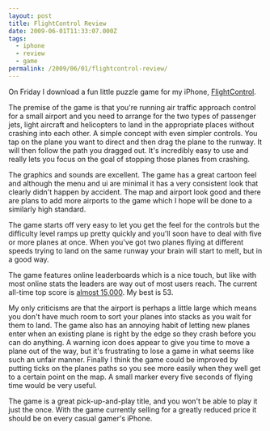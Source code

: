 ```yaml
---
layout: post
title: FlightControl Review
date: 2009-06-01T11:33:07.000Z
tags:
  - iphone
  - review
  - game
permalink: /2009/06/01/flightcontrol-review/
---
```

On Friday I download a fun little puzzle game for my iPhone,
[FlightControl](http://www.firemint.com/flightcontrol/index.html).

The premise of the game is that you're running air traffic approach control for a small airport and you need
to arrange for the two types of passenger jets, light aircraft and helicopters to land in the appropriate
places without crashing into each other. A simple concept with even simpler controls. You tap on the plane you
want to direct and then drag the plane to the runway. It will then follow the path you dragged out. It's
incredibly easy to use and really lets you focus on the goal of stopping those planes from crashing.

The graphics and sounds are excellent. The game has a great cartoon feel and although the menu and ui are
minimal it has a very consistent look that clearly didn't happen by accident. The map and airport look good
and there are plans to add more airports to the game which I hope will be done to a similarly high standard.

The game starts off very easy to let you get the feel for the controls but the difficulty level ramps up
pretty quickly and you'll soon have to deal with five or more planes at once. When you've got two planes
flying at different speeds trying to land on the same runway your brain will start to melt, but in a good way.

The game features online leaderboards which is a nice touch, but like with most online stats the leaders are
way out of most users reach. The current all-time top score is [almost
15,000](http://flightcontrol.cloudcell.com/Stats.php?nMap=0&nStat=0). My best is 53.

My only criticisms are that the airport is perhaps a little large which means you don't have much room to sort
your planes into stacks as you wait for them to land. The game also has an annoying habit of letting new
planes enter when an existing plane is right by the edge so they crash before you can do anything. A warning
icon does appear to give you time to move a plane out of the way, but it's frustrating to lose a game in what
seems like such an unfair manner. Finally I think the game could be improved by putting ticks on the planes
paths so you see more easily when they well get to a certain point on the map. A small marker every five
seconds of flying time would be very useful.

The game is a great pick-up-and-play title, and you won't be able to play it just the once. With the game
currently selling for a greatly reduced price it should be on every casual gamer's iPhone.
